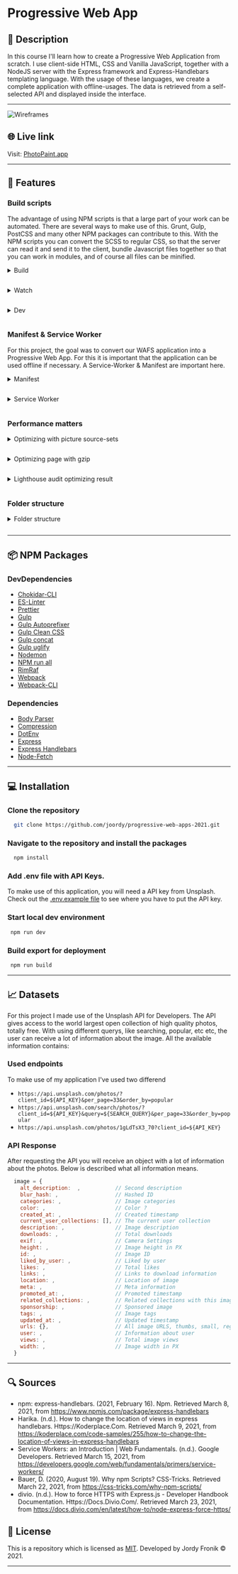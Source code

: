 # Progressive Web App

## 🔦 **Description**

In this course I'll learn how to create a Progressive Web Application from scratch. I use client-side HTML, CSS and Vanilla JavaScript, together with a NodeJS server with the Express framework and Express-Handlebars templating language. With the usage of these languages, we create a complete application with offline-usages. The data is retrieved from a self-selected API and displayed inside the interface.

---

![Wireframes](https://user-images.githubusercontent.com/48051912/112819657-1b6b5080-9085-11eb-83bc-bb272e6fac77.png)

## 🌐 **Live link**

Visit: [PhotoPaint.app](https://photopaint.herokuapp.com/)

---

## 🚀 **Features**

### **Build scripts**

<!-- #### **Build** -->

The advantage of using NPM scripts is that a large part of your work can be automated. There are several ways to make use of this. Grunt, Gulp, PostCSS and many other NPM packages can contribute to this. With the NPM scripts you can convert the SCSS to regular CSS, so that the server can read it and send it to the client, bundle Javascript files together so that you can work in modules, and of course all files can be minified.

<details style="margin: 1em 0;">
  <summary style="margin: 1em 0;">Build</summary>

Inside my project I make use of three different build-scripts. The build scripts bundles my code, minify them and store them inside a `dist` folder. The `dist` folder will be used for the client. All my client-side code will be used in here, like my CSS, JavaScript, Service Worker, Manifest & all the assets. With the `prebuild` command I remove the current existing `dist` folder. The `build` command performs the three tasks, and stores all the needed files inside the `dist` folder.

```json
"prebuild": "rimraf ./dist",
"build": "npm-run-all build:static:css build:static:js build:assets",
"build:static:css": "node scripts/build_css.js",
"build:static:js": "webpack --config webpack.config.js",
"build:assets": "node scripts/build_assets.js",
```

</details>

<details style="margin: 1em 0;">
  <summary style="margin: 1em 0;">Watch</summary>

To be able to watch all the files in development mode, without using the `build` command every time during the development process, the `watch` command will be able to help you. By using this script, the `chokidar` package will watch all the files on your localhost, and update these files as soon as a change is made. The single `watch` command provides all the code that will be changed inside the JavaScript, CSS or assets folder.

```json
"watch": "run-p watch:*",
"watch:js": "chokidar 'public/js/*.js' --command 'npm run build:static:js'",
"watch:css": "chokidar 'public/css/*.css' && 'public/css/pages/*.css' --command 'npm run build:static:css'",
"watch:assets": "chokidar 'public/**/*.*' --command 'npm run build:assets'"
```

</details>

<details style="margin: 1em 0;">
  <summary style="margin: 1em 0;">Dev</summary>

To open the application in development mode, you will need to access the `dev` command. This uses the nodemon package, so when there will be a file changed for the server, this will automatically refresh the server. This makes all changes on the server immediately visible. When the application is deployed, for example to Heroku, the host will provide the `start` script, to start the server when visiting this project.

```json
"start": "node app.js",
"dev": "nodemon app.js",
```

</details>

### **Manifest & Service Worker**

For this project, the goal was to convert our WAFS application into a Progressive Web App. For this it is important that the application can be used offline if necessary. A Service-Worker & Manifest are important here.

<details style="margin: 1em 0;">
  <summary style="margin: 1em 0;">Manifest</summary>

A `manifest.json` is a file that passes information to the browser about your Progressive Web Application, and how it should behave when installed on a desktop or mobile. A `manifest` file must include a name, icon and start path.

</details>

<details style="margin: 1em 0;">
  <summary style="margin: 1em 0;">Service Worker</summary>

A Service Worker ensures that you as a developer can manage / manipulate **network** traffic, **cache** files, add push **notifications**, and so on.

In my service worker I use an **install**, **activation** and **fetch** function. These three functions ensure that the entire application can be used offline, if the user has visited it before. Because my API uses variable results, it will not work completely offline.

The **install** function ensures that the service worker is installed in the browser, the static files I give in my variable `cacheFiles` are put in the cache memory of the browser. This is a one-time operation, if the browser has not yet detected a service worker.

The **activation** function checks whether the files that I would like to cache in the cache memory of the browser already match. Duplicate files are also filtered out, so that the cache memory only ensures that files are only entered once.

The **fetch** function provides multiple functionalities, including all visited pages are stored in the cache memory of the browser, under the name `html-runtime-cache`. All information of the pages already visited is stored here.

When the user visits the web application offline, he will receive an offline page as a response. When the user has previously visited the application, the previously visited pages are loaded. If the user comes to a new page, which cannot yet be found in the cache memory of the browser, the offline page is still served to the user.

</details>

### **Performance matters**

<details style="margin: 1em 0;">
  <summary style="margin: 1em 0;">Optimizing with picture source-sets</summary>

To optimize all the images in my web application, I used the picture element of HTML, and added the lazy loading attribute. The advantage of this is that a suitable image is loaded at the correct resolution. For example, it is of little use to load a full-HD image for mobile, if the viewport is only 400px wide.

On the homepage, it had little effect, with a minimum gain of 50ms. However, it has had a lot of effect on the detail page, taking more than 1 full second off the ** load **, saving 5MB in terms of resources retrieved

```html
<picture>
  <source media="(min-width: 760px)" srcset="{{this.src.regular}}" />
  <source media="(min-width: 460px)" srcset="{{this.src.small}}" />
  <img src="{{this.src}}" alt="{{this.alt}}" id="" loading="lazy" />
</picture>
```

**Optimize homepage images with picture sourceset**

![Optimize homepage images with picture sourceset](https://user-images.githubusercontent.com/48051912/112612494-45233e00-8e1f-11eb-9267-450498c718dc.png)

**Optimize detailpage image with picture sourceset**

![Optimize Detail page image  with picture sourceset](https://user-images.githubusercontent.com/48051912/112611345-fd4fe700-8e1d-11eb-853b-bece4897535d.png)

</details>

<details style="margin: 1em 0;">
  <summary style="margin: 1em 0;">Optimizing page with gzip</summary>

With the usage of the NPM package [compression](https://www.npmjs.com/package/compression) will it compress all the rendered files from the server. For example my CSS and JS bundles will be compressed and send to the client. It gained small improvements on the home-page, but again a blazing fast render on the detail page.

```js
const compression = require('compression')

app.use(compression())
```

![Optimizing page with gzip](https://user-images.githubusercontent.com/48051912/112613718-b0214480-8e20-11eb-9992-1318c0da3659.png)

</details>

<details style="margin: 1em 0;">
  <summary style="margin: 1em 0;">Lighthouse audit optimizing result</summary>

In the end I started to get my score in lighthouse as high as possible. By running different tests and adjusting the feedback given, the score has improved little by little to the below.

![Lighthouse audit](https://user-images.githubusercontent.com/48051912/112616907-9255de80-8e24-11eb-9397-370509f67448.png)

</details>

### **Folder structure**

<details style="margin: 1em 0;">
  <summary style="margin: 1em 0;">Folder structure</summary>

During the project I've spend a lot of time on creating a good folder structure. Personally, I like it when the code is clean, and seperated in a lot of modules to the code-files aren't that big. All the server files will be located in the `src` directory, and the client-side files inside the `public` folder.

```md
src/
+-- renders/
| +-- pages.js
+-- routes/
| +-- router.js
+-- utils/
| +-- fetch.js
| +-- filter.js
+-- views/
| +-- components/
| | +-- editor/
| | +-- error/
| | +-- home/
| | +-- profile/
| +-- layouts/
| | +-- main.hbs
| +-- pages.hbs

public/
+-- css/
| +-- pages/
| | +-- .css
| +-- index.css
+-- js/
| +-- pages/
| | +-- index.js
| +-- utils/
| | +-- components/
| | +-- filters/
| | +-- storage/
| +-- script.js
+-- icons/
+-- service-worker.js
+-- manifest.json

scripts/
+-- build_assets.js
+-- build_css.js
```

</details>

---

## 📦 **NPM Packages**

### **DevDependencies**

- [Chokidar-CLI](https://www.npmjs.com/package/chokidar-cli)
- [ES-Linter](https://www.npmjs.com/package/eslint)
- [Prettier](https://www.npmjs.com/package/prettier)
- [Gulp](https://www.npmjs.com/package/gulp)
- [Gulp Autoprefixer](https://www.npmjs.com/package/gulp-autoprefixer)
- [Gulp Clean CSS](https://www.npmjs.com/package/gulp-clean-css)
- [Gulp concat](https://www.npmjs.com/package/gulp-concat)
- [Gulp uglify](https://www.npmjs.com/package/gulp-uglify)
- [Nodemon](https://www.npmjs.com/package/nodemon)
- [NPM run all](https://www.npmjs.com/package/npm-run-all)
- [RimRaf](https://www.npmjs.com/package/rimraf)
- [Webpack](https://www.npmjs.com/package/webpack)
- [Webpack-CLI](https://www.npmjs.com/package/webpack-cli)

### **Dependencies**

- [Body Parser](https://www.npmjs.com/package/body-parser)
- [Compression](https://www.npmjs.com/package/compression)
- [DotEnv](npmjs.com/package/dotenv)
- [Express](https://www.npmjs.com/package/express)
- [Express Handlebars](https://www.npmjs.com/package/express-handlebars)
- [Node-Fetch](https://www.npmjs.com/package/node-fetch)

---

## 💻 **Installation**

### Clone the repository

```bash
  git clone https://github.com/joordy/progressive-web-apps-2021.git
```

### Navigate to the repository and install the packages

```bash
  npm install
```

### Add .env file with API Keys.

To make use of this application, you will need a API key from Unsplash. Check out the [.env.example file](https://github.com/joordy/PhotoPaint-PWA/blob/master/.env.example) to see where you have to put the API key.

### Start local dev environment

```bash
 npm run dev
```

### Build export for deployment

```bash
 npm run build
```

---

## 📈 **Datasets**

For this project I made use of the Unsplash API for Developers. The API gives access to the world largest open collection of high quality photos, totally free. With using different querys, like searching, popular, etc etc, the user can receive a lot of information about the image. All the available information contains:

### Used endpoints

To make use of my application I've used two differend

- `https://api.unsplash.com/photos/?client_id=${API_KEY}&per_page=33&order_by=popular`
- `https://api.unsplash.com/search/photos/?client_id=${API_KEY}&query=${SEARCH_QUERY}&per_page=33&order_by=popular `
- `https://api.unsplash.com/photos/1gLdTsX3_70?client_id=${API_KEY}`

### API Response

After requesting the API you will receive an object with a lot of information about the photos. Below is described what all information means.

```js
  image = {
    alt_description:  ,           // Second description
    blur_hash: ,                  // Hashed ID
    categories: ,                 // Image categories
    color: ,                      // Color ?
    created_at: ,                 // Created timestamp
    current_user_collections: [], // The current user collection
    description: ,                // Image description
    downloads: ,                  // Total downloads
    exif: ,                       // Camera Settings
    height: ,                     // Image height in PX
    id: ,                         // Image ID
    liked_by_user: ,              // Liked by user
    likes: ,                      // Total likes
    links: ,                      // Links to download information
    location: ,                   // Location of image
    meta: ,                       // Meta information
    promoted_at: ,                // Promoted timestamp
    related_collections: ,        // Related collections with this image
    sponsorship: ,                // Sponsored image
    tags: ,                       // Image tags
    updated_at: ,                 // Updated timestamp
    urls: {},                     // All image URLS, thumbs, small, regular, full, raw
    user: ,                       // Information about user
    views: ,                      // Total image views
    width: ,                      // Image width in PX
  }
```

---

## 🔍 **Sources**

- npm: express-handlebars. (2021, February 16). Npm. Retrieved March 8, 2021, from https://www.npmjs.com/package/express-handlebars
- Harika. (n.d.). How to change the location of views in express handlebars. Https://Koderplace.Com. Retrieved March 9, 2021, from https://koderplace.com/code-samples/255/how-to-change-the-location-of-views-in-express-handlebars
- Service Workers: an Introduction | Web Fundamentals. (n.d.). Google Developers. Retrieved March 15, 2021, from https://developers.google.com/web/fundamentals/primers/service-workers/
- Bauer, D. (2020, August 19). Why npm Scripts? CSS-Tricks. Retrieved March 22, 2021, from https://css-tricks.com/why-npm-scripts/
- divio. (n.d.). How to force HTTPS with Express.js - Developer Handbook Documentation. Https://Docs.Divio.Com/. Retrieved March 23, 2021, from https://docs.divio.com/en/latest/how-to/node-express-force-https/

## 🔐 **License**

This is a repository which is licensed as [MIT](https://github.com/joordy/progressive-web-apps-2021/blob/master/LICENSE). Developed by Jordy Fronik ©️ 2021.

---

<!-- Add a link to your live demo in Github Pages 🌐-->

<!-- ☝️ replace this description with a description of your own work -->

<!-- replace the code in the /docs folder with your own, so you can showcase your work with GitHub Pages 🌍 -->

<!-- Add a nice poster image here at the end of the week, showing off your shiny frontend 📸 -->

<!-- Maybe a table of contents here? 📚 -->

<!-- How about a section that describes how to install this project? 🤓 -->

<!-- ...but how does one use this project? What are its features 🤔 -->

<!-- What external data source is featured in your project and what are its properties 🌠 -->

<!-- Maybe a checklist of done stuff and stuff still on your wishlist? ✅ -->

<!-- How about a license here? 📜 (or is it a licence?) 🤷 -->
